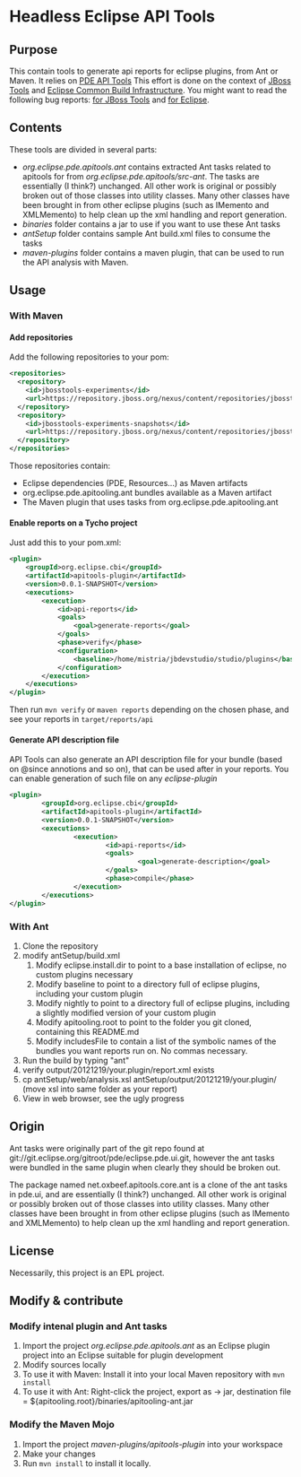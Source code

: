 Headless Eclipse API Tools
==========================

Purpose
--------

This contain tools to generate api reports for eclipse plugins, from Ant or Maven. It relies on [PDE API Tools](http://www.eclipse.org/pde/pde-api-tools/)
This effort is done on the context of [JBoss Tools](http://www.jboss.org/tools) and [Eclipse Common Build Infrastructure](http://wiki.eclipse.org/CBI). You might want to read the following bug reports: [for JBoss Tools](https://issues.jboss.org/browse/JBIDE-12190) and [for Eclipse](https://bugs.eclipse.org/bugs/show_bug.cgi?id=381057).


Contents
---------

These tools are divided in several parts:
* _org.eclipse.pde.apitools.ant_ contains extracted Ant tasks related to apitools for from _org.eclipse.pde.apitools/src-ant_. The tasks are essentially (I think?) unchanged. All other work is original or possibly broken out of those classes into utility classes. Many other classes have been brought in from other eclipse plugins (such as IMemento and XMLMemento) to help clean up the xml handling and report generation. 
* _binaries_ folder contains a jar to use if you want to use these Ant tasks
* _antSetup_ folder contains sample Ant build.xml files to consume the tasks
* _maven-plugins_ folder contains a maven plugin, that can be used to run the API analysis with Maven.

Usage
------

### With Maven

#### Add repositories

Add the following repositories to your pom:

```xml
<repositories>
  <repository>
    <id>jbosstools-experiments</id>
    <url>https://repository.jboss.org/nexus/content/repositories/jbosstools-experiments/</url>
  </repository>
  <repository>
    <id>jbosstools-experiments-snapshots</id>
    <url>https://repository.jboss.org/nexus/content/repositories/jbosstools-experiments-snapshots/</url>
  </repository>
</repositories>
```

Those repositories contain:
* Eclipse dependencies (PDE, Resources...) as Maven artifacts
* org.eclipse.pde.apitooling.ant bundles available as a Maven artifact
* The Maven plugin that uses tasks from org.eclipse.pde.apitooling.ant

#### Enable reports on a Tycho project

Just add this to your pom.xml:
```xml
<plugin>
	<groupId>org.eclipse.cbi</groupId>
	<artifactId>apitools-plugin</artifactId>
	<version>0.0.1-SNAPSHOT</version>
	<executions>
		<execution>
			<id>api-reports</id>
			<goals>
				<goal>generate-reports</goal>
			</goals>
			<phase>verify</phase>
			<configuration>
				<baseline>/home/mistria/jbdevstudio/studio/plugins</baseline>
			</configuration>
		</execution>
	</executions>
</plugin>
```
Then run `mvn verify` or `maven reports` depending on the chosen phase, and see your reports in `target/reports/api`

#### Generate API description file

API Tools can also generate an API description file for your bundle (based on @since annotions and so on), that can be used after in your reports. You can enable generation of such file on any _eclipse-plugin_ 

```xml
<plugin>
        <groupId>org.eclipse.cbi</groupId>
        <artifactId>apitools-plugin</artifactId>
        <version>0.0.1-SNAPSHOT</version>
        <executions>
                <execution>
                        <id>api-reports</id>
                        <goals> 
                                <goal>generate-description</goal>
                        </goals>
                        <phase>compile</phase>
                </execution>
        </executions>
</plugin>
```

### With Ant

1. Clone the repository
2. modify antSetup/build.xml
   1. Modify eclipse.install.dir to point to a base installation of eclipse, no custom plugins necessary
   2. Modify baseline to point to a directory full of eclipse plugins, including your custom plugin
   3. Modify nightly to point to a directory full of eclipse plugins, including a slightly modified version of your custom plugin
   4. Modify apitooling.root to point to the folder you git cloned, containing this README.md
   5. Modify includesFile to contain a list of the symbolic names of the bundles you want reports run on. No commas necessary.
3. Run the build by typing "ant"
4. verify output/20121219/your.plugin/report.xml exists
5. cp antSetup/web/analysis.xsl antSetup/output/20121219/your.plugin/    (move xsl into same folder as your report)
6. View in web browser, see the ugly progress


Origin
-------

Ant tasks were originally part of the git repo found at git://git.eclipse.org/gitroot/pde/eclipse.pde.ui.git, however the ant tasks were bundled in the same plugin when clearly they should be broken out. 

The package named net.oxbeef.apitools.core.ant is a clone of the ant tasks in pde.ui, and are essentially (I think?) unchanged. All other work is original or possibly broken out of those classes into utility classes. Many other classes have been brought in from other eclipse plugins (such as IMemento and XMLMemento) to help clean up the xml handling and report generation. 


License
--------
Necessarily, this project is an EPL project. 


Modify & contribute
-------------------

### Modify intenal plugin and Ant tasks
1. Import the project _org.eclipse.pde.apitools.ant_ as an Eclipse plugin project into an Eclipse suitable for plugin development
2. Modify sources locally
3. To use it with Maven: Install it into your local Maven repository with `mvn install`
4. To use it with Ant: Right-click the project, export as -> jar,  destination file = ${apitooling.root}/binaries/apitooling-ant.jar

### Modify the Maven Mojo
1. Import the project _maven-plugins/apitools-plugin_ into your workspace
2. Make your changes
3. Run `mvn install` to install it locally.
